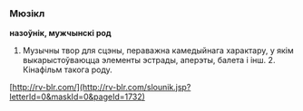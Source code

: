 ### Мюзікл
**назоўнік, мужчынскі род**

1. Музычны твор для сцэны, пераважна камедыйнага характару, у якім выкарыстоўваюцца элементы эстрады, аперэты, балета і інш. 2. Кінафільм такога роду.

<a rel="author">[http://rv-blr.com/](http://rv-blr.com/slounik.jsp?letterId=0&maskId=0&pageId=1732)</a>
